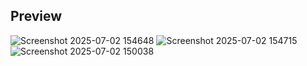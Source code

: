 ## Preview

![Screenshot 2025-07-02 154648](https://github.com/user-attachments/assets/03e83e58-b677-46ab-b2ef-dee3247c2d4c)
![Screenshot 2025-07-02 154715](https://github.com/user-attachments/assets/3b668f32-ef99-446d-a793-7113b398968d)
![Screenshot 2025-07-02 150038](https://github.com/user-attachments/assets/396ab401-044a-4d68-870e-de2624195434)
